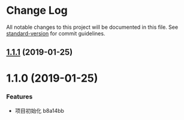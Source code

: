 # Change Log

All notable changes to this project will be documented in this file. See [standard-version](https://github.com/conventional-changelog/standard-version) for commit guidelines.

<a name="1.1.1"></a>
## [1.1.1](/compare/v1.1.0...v1.1.1) (2019-01-25)



<a name="1.1.0"></a>
# 1.1.0 (2019-01-25)


### Features

* 项目初始化 b8a14bb
